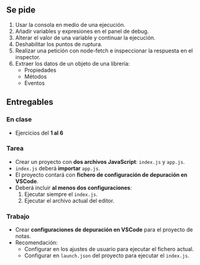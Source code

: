 ## Se pide

1. Usar la consola en medio de una ejecución.
2. Añadir variables y expresiones en el panel de debug.
3. Alterar el valor de una variable y continuar la ejecución.
4. Deshabilitar los puntos de ruptura.
5. Realizar una petición con node-fetch e inspeccionar la respuesta en el inspector.
6. Extraer los datos de un objeto de una librería:
   - Propiedades
   - Métodos
   - Eventos

## Entregables

### En clase
- Ejercicios del **1 al 6**

### Tarea
- Crear un proyecto con **dos archivos JavaScript**: `index.js` y `app.js`.  
- `index.js` deberá **importar** `app.js`.  
- El proyecto contará con **fichero de configuración de depuración en VSCode**.  
- Deberá incluir **al menos dos configuraciones**:
  1. Ejecutar siempre el `index.js`.
  2. Ejecutar el archivo actual del editor.

### Trabajo
- Crear **configuraciones de depuración en VSCode** para el proyecto de notas.  
- Recomendación:
  - Configurar en los ajustes de usuario para ejecutar el fichero actual.
  - Configurar en `launch.json` del proyecto para ejecutar el `index.js`.
